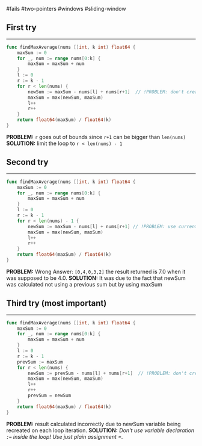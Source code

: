#fails 
#two-pointers 
#windows #sliding-window
## First try
___
```go
func findMaxAverage(nums []int, k int) float64 {
    maxSum := 0
    for _, num := range nums[0:k] {
        maxSum = maxSum + num
    }
    l := 0
    r := k - 1
    for r < len(nums) {
        newSum := maxSum - nums[l] + nums[r+1]  // !PROBLEM: don't create a new newSum variable! It is possible in Go without compile error, so be careful!
        maxSum = max(newSum, maxSum)
        l++
        r++
    }
    return float64(maxSum) / float64(k)
}
```

**PROBLEM:**  `r` goes out of bounds since `r+1` can be bigger than `len(nums)`
**SOLUTION:** limit the loop to `r < len(nums) - 1`



## Second try
____
```go
func findMaxAverage(nums []int, k int) float64 {
    maxSum := 0
    for _, num := range nums[0:k] {
        maxSum = maxSum + num
    }
    l := 0
    r := k - 1
    for r < len(nums) - 1 {
        newSum := maxSum - nums[l] + nums[r+1] // !PROBLEM: use current sum instead of maxSum
        maxSum = max(newSum, maxSum)
        l++
        r++
    }
    return float64(maxSum) / float64(k)
}
```

**PROBLEM:**  Wrong Answer: `[0,4,0,3,2]` the result returned is 7.0 when it was supposed to be 4.0. 
**SOLUTION:** It was due to the fact that newSum was calculated not using a previous sum but by using maxSum


## Third try (most important)
___
```go
func findMaxAverage(nums []int, k int) float64 {
    maxSum := 0
    for _, num := range nums[0:k] {
        maxSum = maxSum + num
    }
    l := 0
    r := k - 1
	prevSum := maxSum
    for r < len(nums) {
        newSum := prevSum - nums[l] + nums[r+1]  // !PROBLEM: don't create a new newSum variable! It is possible in Go without compile error, so be careful!
        maxSum = max(newSum, maxSum)
        l++
        r++
		prevSum = newSum
    }
    return float64(maxSum) / float64(k)
}
```

**PROBLEM:**  result calculated incorrectly due to newSum variable being recreated on each loop iteration.
**SOLUTION:** _Don't use variable declaration `:=` inside the loop! Use just plain assignment =._